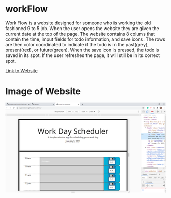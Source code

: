 # workFlow
Work Flow is a website designed for someone who is working the old fashioned 9 to 5 job. When the user opens the website they are given the current date at the top of the page. The website contains 8 colums that contain the time, imput fields for todo information, and save icons. The rows are then color coordinated to indicate if the todo is in the past(grey), present(red), or future(green). When the save icon is pressed, the todo is saved in its spot. If the user refreshes the page, it will still be in its correct spot.

<a href = "https://rryanwilsonw.github.io/workFlow/">Link to Website<a>
  
 # Image of Website
<img src="./assets/webSc.png">